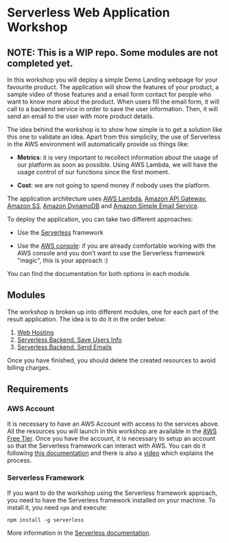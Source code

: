 # Serverless Web Application Workshop

## NOTE: This is a WIP repo. Some modules are not completed yet.

In this workshop you will deploy a simple Demo Landing webpage for your favourite product. The application will show the features of your product, a sample video of those features and a email form contact for people who want to know more about the product. When users fill the email form, it will call to a backend service in order to save the user information. Then, it will send an email to the user with more product details.

The idea behind the workshop is to show how simple is to get a solution like this one to validate an idea. Apart from this simplicity, the use of Serverless in the AWS environment will automatically provide us things like:

* **Metrics**: it is very important to recollect information about the usage of our platform as soon as possible. Using AWS Lambda, we will have the usage control of our functions since the first moment.

* **Cost**: we are not going to spend money if nobody uses the platform.

The application architecture uses [AWS Lambda](https://aws.amazon.com/es/lambda/), [Amazon API Gateway](https://aws.amazon.com/es/api-gateway/), [Amazon S3](https://aws.amazon.com/es/s3/), [Amazon DynamoDB](https://aws.amazon.com/es/dynamodb/) and [Amazon Simple Email Service](https://aws.amazon.com/es/ses/).

To deploy the application, you can take two different approaches:

* Use the [Serverless](https://serverless.com/) framework

* Use the [AWS console](https://console.aws.amazon.com): if you are already comfortable working with the AWS console and you don't want to use the Serverless framework "magic", this is your approach :)

You can find the documentation for both options in each module.

## Modules

The workshop is broken up into different modules, one for each part of the result application. The idea is to do it in the order below:

1. [Web Hosting](1-web-hosting)
2. [Serverless Backend. Save Users Info](2-serverless-backend-save-users)
3. [Serverless Backend. Send Emails](3-serverless-backend-send-emails)

Once you have finished, you should delete the created resources to avoid billing charges.

## Requirements

### AWS Account

It is necessary to have an AWS Account with access to the services above. All the resources you will launch in this workshop are available in the [AWS Free Tier](https://aws.amazon.com/es/free/). Once you have the account, it is necessary to setup an account so that the Serverless framework can interact with AWS. You can do it following [this documentation](https://serverless.com/framework/docs/providers/aws/guide/credentials/) and there is also a [video](https://www.youtube.com/watch?v=HSd9uYj2LJA) which explains the process.

### Serverless Framework

If you want to do the workshop using the Serverless framework approach, you need to have the Serverless framework installed on your machine. To install it, you need `npm` and execute:

```
npm install -g serverless
```

More information in the [Serverless documentation](https://serverless.com/framework/docs/getting-started/).
